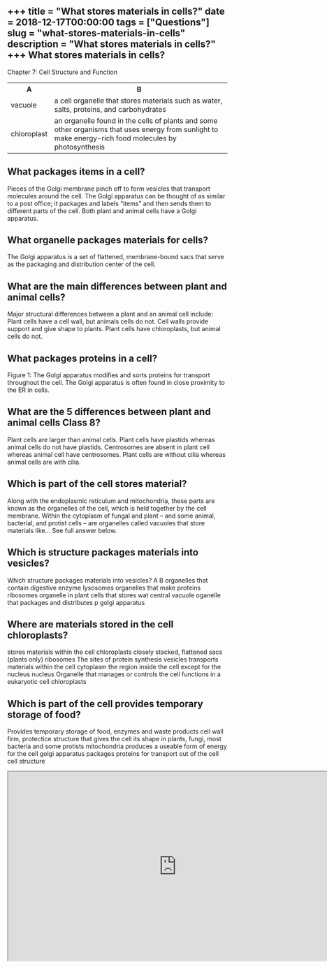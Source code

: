 +++
title = "What stores materials in cells?"
date = 2018-12-17T00:00:00
tags = ["Questions"]
slug = "what-stores-materials-in-cells"
description = "What stores materials in cells?"
+++
What stores materials in cells?
-------------------------------

Chapter 7: Cell Structure and Function

<table><tr><th>A</th><th>B</th></tr><tr><td>vacuole</td><td>a cell organelle that stores materials such as water, salts, proteins, and carbohydrates</td></tr><tr><td>chloroplast</td><td>an organelle found in the cells of plants and some other organisms that uses energy from sunlight to make energy-rich food molecules by photosynthesis</td></tr></table>

What packages items in a cell?
------------------------------

Pieces of the Golgi membrane pinch off to form vesicles that transport molecules around the cell. The Golgi apparatus can be thought of as similar to a post office; it packages and labels “items” and then sends them to different parts of the cell. Both plant and animal cells have a Golgi apparatus.

What organelle packages materials for cells?
--------------------------------------------

The Golgi apparatus is a set of flattened, membrane-bound sacs that serve as the packaging and distribution center of the cell.

What are the main differences between plant and animal cells?
-------------------------------------------------------------

Major structural differences between a plant and an animal cell include: Plant cells have a cell wall, but animals cells do not. Cell walls provide support and give shape to plants. Plant cells have chloroplasts, but animal cells do not.

What packages proteins in a cell?
---------------------------------

Figure 1: The Golgi apparatus modifies and sorts proteins for transport throughout the cell. The Golgi apparatus is often found in close proximity to the ER in cells.

What are the 5 differences between plant and animal cells Class 8?
------------------------------------------------------------------

Plant cells are larger than animal cells. Plant cells have plastids whereas animal cells do not have plastids. Centrosomes are absent in plant cell whereas animal cell have centrosomes. Plant cells are without cilia whereas animal cells are with cilia.

Which is part of the cell stores material?
------------------------------------------

Along with the endoplasmic reticulum and mitochondria, these parts are known as the organelles of the cell, which is held together by the cell membrane. Within the cytoplasm of fungal and plant – and some animal, bacterial, and protist cells – are organelles called vacuoles that store materials like… See full answer below.

Which is structure packages materials into vesicles?
----------------------------------------------------

Which structure packages materials into vesicles? A B organelles that contain digestive enzyme lysosomes organelles that make proteins ribosomes organelle in plant cells that stores wat central vacuole oganelle that packages and distributes p golgi apparatus

Where are materials stored in the cell chloroplasts?
----------------------------------------------------

stores materials within the cell chloroplasts closely stacked, flattened sacs (plants only) ribosomes The sites of protein synthesis vesicles transports materials within the cell cytoplasm the region inside the cell except for the nucleus nucleus Organelle that manages or controls the cell functions in a eukaryotic cell chloroplasts

Which is part of the cell provides temporary storage of food?
-------------------------------------------------------------

Provides temporary storage of food, enzymes and waste products cell wall firm, protectice structure that gives the cell its shape in plants, fungi, most bacteria and some protists mitochondria produces a useable form of energy for the cell golgi apparatus packages proteins for transport out of the cell cell structure

<iframe allow="accelerometer; autoplay; clipboard-write; encrypted-media; gyroscope; picture-in-picture" allowfullscreen="" class="__youtube_prefs__  epyt-is-override  no-lazyload" data-no-lazy="1" data-origheight="433" data-origwidth="770" data-skipgform_ajax_framebjll="" height="433" id="_ytid_14732" loading="lazy" src="https://www.youtube.com/embed/Jmy3cPJz6s4?enablejsapi=1&autoplay=0&cc_load_policy=0&cc_lang_pref=&iv_load_policy=1&loop=0&modestbranding=0&rel=1&fs=1&playsinline=0&autohide=2&theme=dark&color=red&controls=1&" title="YouTube player" width="770"></iframe>